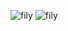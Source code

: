  ![fily](https://github.com/user-attachments/assets/6dd963b2-41ae-467f-a47e-c0c84571b0a2)
![fily](https://github.com/user-attachments/assets/c8abdec8-4450-4fb4-8a1d-7dd482481087)
